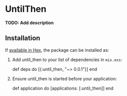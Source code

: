 # UntilThen

**TODO: Add description**

## Installation

If [available in Hex](https://hex.pm/docs/publish), the package can be installed as:

  1. Add until_then to your list of dependencies in `mix.exs`:

        def deps do
          [{:until_then, "~> 0.0.1"}]
        end

  2. Ensure until_then is started before your application:

        def application do
          [applications: [:until_then]]
        end

